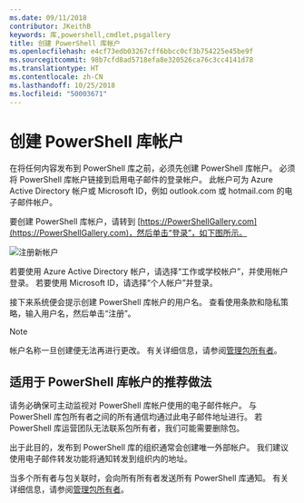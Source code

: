 ```yaml
---
ms.date: 09/11/2018
contributor: JKeithB
keywords: 库,powershell,cmdlet,psgallery
title: 创建 PowerShell 库帐户
ms.openlocfilehash: e4cf73edb03267cff6bbcc0cf3b754225e45be9f
ms.sourcegitcommit: 98b7cfd8ad5718efa8e320526ca76c3cc4141d78
ms.translationtype: HT
ms.contentlocale: zh-CN
ms.lasthandoff: 10/25/2018
ms.locfileid: "50003671"
---
```

# <a name="creating-a-powershell-gallery-account"></a>创建 PowerShell 库帐户

在将任何内容发布到 PowerShell 库之前，必须先创建 PowerShell 库帐户。
必须将 PowerShell 库帐户链接到启用电子邮件的登录帐户。 此帐户可为 Azure Active Directory 帐户或 Microsoft ID，例如 outlook.com 或 hotmail.com 的电子邮件帐户。

要创建 PowerShell 库帐户，请转到 [https://PowerShellGallery.com](https://PowerShellGallery.com)，然后单击“登录”，如下图所示。

![注册新帐户](../../Images/CreateAccount-Register.png)

若要使用 Azure Active Directory 帐户，请选择“工作或学校帐户”，并使用帐户登录。 若要使用 Microsoft ID，请选择“个人帐户”并登录。

接下来系统便会提示创建 PowerShell 库帐户的用户名。 查看使用条款和隐私策略，输入用户名，然后单击“注册”。

> [!NOTE]
> 帐户名称一旦创建便无法再进行更改。 有关详细信息，请参阅[管理包所有者](managing-package-owners.md)。

## <a name="recommended-practices-for-powershell-gallery-accounts"></a>适用于 PowerShell 库帐户的推荐做法

请务必确保可主动监视对 PowerShell 库帐户使用的电子邮件帐户。 与 PowerShell 库包所有者之间的所有通信均通过此电子邮件地址进行。 若 PowerShell 库运营团队无法联系包所有者，我们可能需要删除包。

出于此目的，发布到 PowerShell 库的组织通常会创建唯一外部帐户。 我们建议使用电子邮件转发功能将通知转发到组织内的地址。

当多个所有者与包关联时，会向所有所有者发送所有 PowerShell 库通知。 有关详细信息，请参阅[管理包所有者](managing-package-owners.md)。
